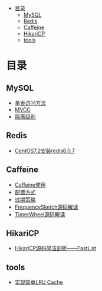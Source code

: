 
<!-- TOC -->

- [目录](#目录)
  - [MySQL](#mysql)
  - [Redis](#redis)
  - [Caffeine](#caffeine)
  - [HikariCP](#hikaricp)
  - [tools](#tools)
<!-- /TOC -->

# 目录
## MySQL
- [单表访问方法](https://github.com/caychan/CCoding/blob/master/mysql/mysql%E5%8D%95%E8%A1%A8%E8%AE%BF%E9%97%AE%E6%96%B9%E6%B3%95.md)
- [MVCC](https://github.com/caychan/CCoding/blob/master/mysql/MVCC.md)
- [隔离级别](https://github.com/caychan/CCoding/blob/master/mysql/%E9%9A%94%E7%A6%BB%E7%BA%A7%E5%88%AB.md)

## Redis
- [CentOS7.2安装redis6.0.7](https://github.com/caychan/CCoding/blob/master/redis/CentOS7.2%E5%AE%89%E8%A3%85redis6.0.7.md)

## Caffeine
- [Caffeine使用](https://github.com/caychan/CCoding/blob/master/caffeine/Caffeine%E4%BD%BF%E7%94%A8.md)
- [配置方式](https://github.com/caychan/CCoding/blob/master/caffeine/%E9%85%8D%E7%BD%AE%E6%96%B9%E5%BC%8F.md)
- [过期策略](https://github.com/caychan/CCoding/blob/master/caffeine/%E8%BF%87%E6%9C%9F%E7%AD%96%E7%95%A5.md)
- [FrequencySketch源码解读](https://github.com/caychan/CCoding/blob/master/caffeine/FrequencySketch.md)
- [TimerWheel源码解读](https://github.com/caychan/CCoding/blob/master/caffeine/TimerWheel%E6%BA%90%E7%A0%81%E8%A7%A3%E6%9E%90.md)

## HikariCP
- [HikariCP源码简洁剖析——FastList](https://github.com/caychan/CCoding/blob/master/HikariCP/FastList.md)

## tools

- [实现简单LRU Cache](https://github.com/caychan/CCoding/blob/master/tools/%E5%AE%9E%E7%8E%B0LRU%20Cache.md)